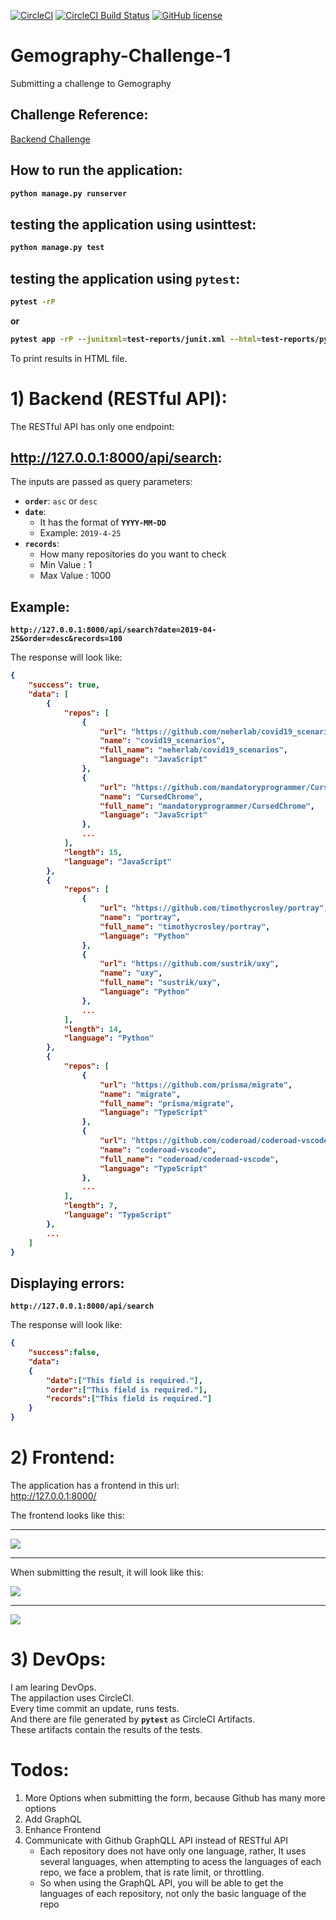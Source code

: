 [![CircleCI](https://circleci.com/gh/OmarThinks/Gemography-Challenge-1.svg?style=svg)](https://circleci.com/gh/OmarThinks/Gemography-Challenge-1)
[![CircleCI Build Status](https://circleci.com/gh/OmarThinks/Gemography-Challenge-1.svg?style=shield "CircleCI Build Status")](https://circleci.com/gh/OmarThinks/Gemography-Challenge-1) 
[![GitHub license](https://img.shields.io/badge/license-MIT-blue.svg)](https://raw.githubusercontent.com/OmarThinks/CircleCI-hello-world/master/LICENSE) 


# Gemography-Challenge-1
Submitting a challenge to Gemography




## Challenge Reference:

<a href="https://github.com/gemography/backend-coding-challenge">
Backend Challenge</a>


## How to run the application:

<b>

```bash
python manage.py runserver
```
</b>


## testing the application using usinttest:

<b>

```bash
python manage.py test
```
</b>



## testing the application using `pytest`:

<b>

```bash
pytest -rP
```

or


```bash
pytest app -rP --junitxml=test-reports/junit.xml --html=test-reports/pytest_report.html --self-contained-html
```

</b>
To print results in HTML file.






# 1) Backend (RESTful API):

The RESTful API has only one endpoint:

<h2> <a href="http://127.0.0.1:8000/api/search">http://127.0.0.1:8000/api/search</a>:</h2>
The inputs are passed as query parameters:

- **`order`**: `asc` or `desc`
- **`date`**:
	- It has the format of **`YYYY-MM-DD`**
	- Example: `2019-4-25`
- **`records`**:
	- How many repositories do you want to check
	- Min Value : 1
	- Max Value : 1000

## Example:

<b>

```
http://127.0.0.1:8000/api/search?date=2019-04-25&order=desc&records=100
```
</b>


The response will look like:


<b>

```json
{
    "success": true,
    "data": [
        {
            "repos": [
                {
                    "url": "https://github.com/neherlab/covid19_scenarios",
                    "name": "covid19_scenarios",
                    "full_name": "neherlab/covid19_scenarios",
                    "language": "JavaScript"
                },
                {
                    "url": "https://github.com/mandatoryprogrammer/CursedChrome",
                    "name": "CursedChrome",
                    "full_name": "mandatoryprogrammer/CursedChrome",
                    "language": "JavaScript"
                },
                ...
            ],
            "length": 15,
            "language": "JavaScript"
        },
        {
            "repos": [
                {
                    "url": "https://github.com/timothycrosley/portray",
                    "name": "portray",
                    "full_name": "timothycrosley/portray",
                    "language": "Python"
                },
                {
                    "url": "https://github.com/sustrik/uxy",
                    "name": "uxy",
                    "full_name": "sustrik/uxy",
                    "language": "Python"
                },
                ...
            ],
            "length": 14,
            "language": "Python"
        },
        {
            "repos": [
                {
                    "url": "https://github.com/prisma/migrate",
                    "name": "migrate",
                    "full_name": "prisma/migrate",
                    "language": "TypeScript"
                },
                {
                    "url": "https://github.com/coderoad/coderoad-vscode",
                    "name": "coderoad-vscode",
                    "full_name": "coderoad/coderoad-vscode",
                    "language": "TypeScript"
                },
                ...
            ],
            "length": 7,
            "language": "TypeScript"
        },
        ...
    ]
}
```

</b>


## Displaying errors:


<b>

```
http://127.0.0.1:8000/api/search
```
</b>


The response will look like:


<b>

```json
{
	"success":false,
	"data":
	{
		"date":["This field is required."],
		"order":["This field is required."],
		"records":["This field is required."]
	}
}
```

</b>




# 2) Frontend:


The application has a frontend in this url:  
<a href="http://127.0.0.1:8000/">http://127.0.0.1:8000/</a> 


The frontend looks like this:


---


<img src="images/frontend_1.png">


---

When submitting the result, it will look like this:



<img src="images/frontend_2.png">

---

<img src="images/frontend_3.png">















# 3) DevOps:

I am learing DevOps.  
The appilaction uses CircleCI.  
Every time commit an update, runs tests.  
And there are file generated by **`pytest`** as CircleCI Artifacts.  
These artifacts contain the results of the tests.








# Todos:


1. More Options when submitting the form, because Github has many more options
2. Add GraphQL
3. Enhance Frontend
4. Communicate with Github GraphQLL API instead of RESTful API
	- Each repository does not have only one language, rather, 
	It uses several languages, when attempting to acess the languages of each repo, 
	we face a problem, that is rate limit, or throttling.
	- So when using the GraphQL API, you will be able to get the languages of 
	each repository, not only the basic language of the repo






































